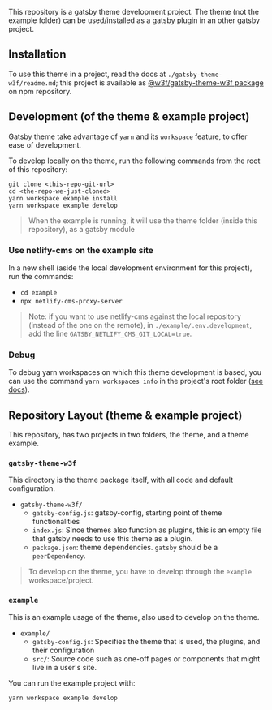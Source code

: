 This repository is a gatsby theme development project. The theme (not the example folder) can be used/installed as a
gatsby plugin in an other gatsby project.

## Installation

To use this theme in a project, read the docs at `./gatsby-theme-w3f/readme.md`; this project is available as [@w3f/gatsby-theme-w3f package](https://www.npmjs.com/package/@w3f/gatsby-theme-w3f) on npm repository.

## Development (of the theme & example project)

Gatsby theme take advantage of `yarn` and its `workspace` feature, to
	offer ease of development.

To develop locally on the theme, run the following commands from the
root of this repository:

```
git clone <this-repo-git-url>
cd <the-repo-we-just-cloned>
yarn workspace example install
yarn workspace example develop
```

> When the example is running, it will use the theme folder (inside
> this repository), as a gatsby module

### Use netlify-cms on the example site

In a new shell (aside the local development environment for this
project), run the commands:

- `cd example`
- `npx netlify-cms-proxy-server`

> Note: if you want to use netlify-cms against the local repository
> (instead of the one on the remote), in `./example/.env.development`,
> add the line `GATSBY_NETLIFY_CMS_GIT_LOCAL=true`.

### Debug

To debug yarn workspaces on which this theme development is based, you
can use the command `yarn workspaces info` in the project's root
folder ([see
docs](https://www.gatsbyjs.com/tutorial/building-a-theme/)).

## Repository Layout (theme & example project)

This repository, has two projects in two folders, the theme, and a theme example.

### `gatsby-theme-w3f`

This directory is the theme package itself, with all code and default configuration.

- `gatsby-theme-w3f/`
  - `gatsby-config.js`: gatsby-config, starting point of theme functionalities
  - `index.js`: Since themes also function as plugins, this is an empty file that
    gatsby needs to use this theme as a plugin.
  - `package.json`: theme dependencies. `gatsby` should be a `peerDependency`.

> To develop on the theme, you have to develop through the `example`
> workspace/project.

### `example`

This is an example usage of the theme, also used to develop on the
theme.

- `example/`
  - `gatsby-config.js`: Specifies the theme that is used, the plugins,
    and their configuration
  - `src/`: Source code such as one-off pages or components that might live in
    a user's site.

You can run the example project with:

```shell
yarn workspace example develop
```
